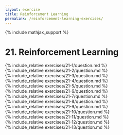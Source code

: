 ```yaml
---
layout: exercise
title: Reinforcement Learning
permalink: /reinforcement-learning-exercises/
---
```


{% include mathjax_support %}

# 21. Reinforcement Learning

<div><i class="arrow-up" data-chapter="reinforcement-learning-exercises" data-exercise="ex_1" data-rating="0"></i></div>
{% include_relative exercises/21-1/question.md %}

<div><i class="arrow-up" data-chapter="reinforcement-learning-exercises" data-exercise="ex_2" data-rating="0"></i></div>
{% include_relative exercises/21-2/question.md %}

<div><i class="arrow-up" data-chapter="reinforcement-learning-exercises" data-exercise="ex_3" data-rating="0"></i></div>
{% include_relative exercises/21-3/question.md %}

<div><i class="arrow-up" data-chapter="reinforcement-learning-exercises" data-exercise="ex_4" data-rating="0"></i></div>
{% include_relative exercises/21-4/question.md %}

<div><i class="arrow-up" data-chapter="reinforcement-learning-exercises" data-exercise="ex_5" data-rating="0"></i></div>
{% include_relative exercises/21-5/question.md %}

<div><i class="arrow-up" data-chapter="reinforcement-learning-exercises" data-exercise="ex_6" data-rating="0"></i></div>
{% include_relative exercises/21-6/question.md %}

<div><i class="arrow-up" data-chapter="reinforcement-learning-exercises" data-exercise="ex_7" data-rating="0"></i></div>
{% include_relative exercises/21-7/question.md %}

<div><i class="arrow-up" data-chapter="reinforcement-learning-exercises" data-exercise="ex_8" data-rating="0"></i></div>
{% include_relative exercises/21-8/question.md %}

<div><i class="arrow-up" data-chapter="reinforcement-learning-exercises" data-exercise="ex_9" data-rating="0"></i></div>
{% include_relative exercises/21-9/question.md %}

<div><i class="arrow-up" data-chapter="reinforcement-learning-exercises" data-exercise="ex_10" data-rating="0"></i></div>
{% include_relative exercises/21-10/question.md %}

<div><i class="arrow-up" data-chapter="reinforcement-learning-exercises" data-exercise="ex_11" data-rating="0"></i></div>
{% include_relative exercises/21-11/question.md %}

<div><i class="arrow-up" data-chapter="reinforcement-learning-exercises" data-exercise="ex_12" data-rating="0"></i></div>
{% include_relative exercises/21-12/question.md %}

<div><i class="arrow-up" data-chapter="reinforcement-learning-exercises" data-exercise="ex_13" data-rating="0"></i></div>
{% include_relative exercises/21-13/question.md %}
